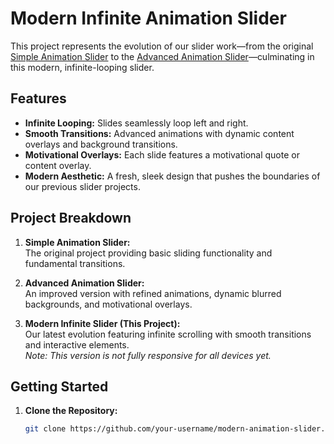 # Modern Infinite Animation Slider

This project represents the evolution of our slider work—from the original [Simple Animation Slider](https://github.com/Sabirhussainbalal/simple-animation-slider) to the [Advanced Animation Slider](https://github.com/Sabirhussainbalal/advanced-animation-slider)—culminating in this modern, infinite-looping slider.

## Features

- **Infinite Looping:** Slides seamlessly loop left and right.
- **Smooth Transitions:** Advanced animations with dynamic content overlays and background transitions.
- **Motivational Overlays:** Each slide features a motivational quote or content overlay.
- **Modern Aesthetic:** A fresh, sleek design that pushes the boundaries of our previous slider projects.

## Project Breakdown

1. **Simple Animation Slider:**  
   The original project providing basic sliding functionality and fundamental transitions.

2. **Advanced Animation Slider:**  
   An improved version with refined animations, dynamic blurred backgrounds, and motivational overlays.

3. **Modern Infinite Slider (This Project):**  
   Our latest evolution featuring infinite scrolling with smooth transitions and interactive elements.  
   *Note: This version is not fully responsive for all devices yet.*

## Getting Started

1. **Clone the Repository:**

   ```bash
   git clone https://github.com/your-username/modern-animation-slider.git
